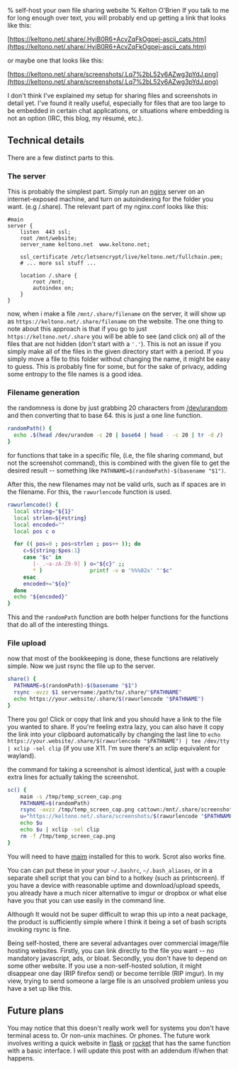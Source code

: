 % self-host your own file sharing website
% Kelton O'Brien
If you talk to me for long enough over text, you will probably end up getting a link that looks like this:

[https://keltono.net/.share/.HyiB0R6+AcvZqFkOgpej-ascii_cats.htm](https://keltono.net/.share/.HyiB0R6+AcvZqFkOgpej-ascii_cats.htm)

or maybe one that looks like this:

[https://keltono.net/.share/screenshots/.Lq7%2bL52y6AZwg3pYdJ.png](https://keltono.net/.share/screenshots/.Lq7%2bL52y6AZwg3pYdJ.png)

I don't think I've explained my setup for sharing files and screenshots in detail yet. 
I've found it really useful, especially for files that are too large to be embedded in certain chat applications, 
or situations where embedding is not an option (IRC, this blog, my résumé, etc.). 

## Technical details
There are a few distinct parts to this.

### The server
This is probably the simplest part. Simply run an [nginx](https://nginx.org/en/) server on an internet-exposed machine, and turn on autoindexing for the folder you want. (e.g /.share).
The relevant part of my nginx.conf looks like this:
```nginx
#main
server {
    listen  443 ssl;
    root /mnt/website;
    server_name keltono.net  www.keltono.net;
    
    ssl_certificate /etc/letsencrypt/live/keltono.net/fullchain.pem;
    # ... more ssl stuff ...

    location /.share {
        root /mnt;
        autoindex on;
    }
}

```

now, when i make a file `/mnt/.share/filename` on the server, it will show up as `https://keltono.net/.share/filename` on the website. 
The one thing to note about this approach is that if you go to just `https://keltono.net/.share` you will be able to see (and click on) all of the files that are not hidden (don't start with a `'.'`).
This is not an issue if you simply make all of the files in the given directory start with a period. 
If you simply move a file to this folder without changing the name, it might be easy to guess. 
This is probably fine for some, but for the sake of privacy, adding some entropy to the file names is a good idea. 

### Filename generation
the randomness is done by just grabbing 20 characters from [/dev/urandom](https://en.wikipedia.org/wiki//dev/random) and then converting that to base 64.
this is just a one line function.
```bash
randomPath() {
  echo .$(head /dev/urandom -c 20 | base64 | head - -c 20 | tr -d /)
}
```
for functions that take in a specific file, (i.e, the file sharing command, but not the screenshot command), this is combined with the given file to get the desired result -- something like `PATHNAME=$(randomPath)-$(basename "$1")`.

After this, the new filenames may not be valid urls, such as if spaces are in the filename. For this, the `rawurlencode` function is used. 
``` bash
rawurlencode() {
  local string="${1}"
  local strlen=${#string}
  local encoded=""
  local pos c o

  for (( pos=0 ; pos<strlen ; pos++ )); do
     c=${string:$pos:1}
     case "$c" in
        [-_.~a-zA-Z0-9] ) o="${c}" ;;
        * )               printf -v o '%%%02x' "'$c"
     esac
     encoded+="${o}"
  done
  echo "${encoded}" 
}
```
This and the `randomPath` function are both helper functions for the functions that do all of the interesting things.

### File upload
now that most of the bookkeeping is done, these functions are relatively simple. Now we just rsync the file up to the server.

```bash
share() {
  PATHNAME=$(randomPath)-$(basename "$1")
  rsync -avzz $1 servername:/path/to/.share/"$PATHNAME"
  echo https://your.website/.share/$(rawurlencode "$PATHNAME")
}
```
There you go! Click or copy that link and you should have a link to the file you wanted to share.
If you're feeling extra lazy, you can also have it copy the link into your clipboard automatically by changing the last line to
`echo https://your.website/.share/$(rawurlencode "$PATHNAME") | tee /dev/tty | xclip -sel clip`
(if you use X11. I'm sure there's an xclip equivalent for wayland).

the command for taking a screenshot is almost identical, just with a couple extra lines for actually taking the screenshot.

```bash
sc() {
    maim -s /tmp/temp_screen_cap.png
    PATHNAME=$(randomPath)
    rsync -avzz /tmp/temp_screen_cap.png cattown:/mnt/.share/screenshots/"$PATHNAME".png
    u="https://keltono.net/.share/screenshots/$(rawurlencode "$PATHNAME").png"
    echo $u
    echo $u | xclip -sel clip
    rm -f /tmp/temp_screen_cap.png
}
```
You will need to have [maim](https://github.com/naelstrof/maim) installed for this to work. Scrot also works fine.

You can can put these in your your `~/.bashrc`, `~/.bash_aliases`, or in a separate shell script that you can bind to a hotkey (such as printscreen).
If you have a device with reasonable uptime and download/upload speeds, you already have a much nicer alternative to imgur or dropbox or what else have you that you can use easily in the command line.


Although It would not be super difficult to wrap this up into a neat package, the product is sufficiently simple where I think it being a set of bash scripts invoking rsync is fine.


Being self-hosted, there are several advantages over commercial image/file hosting websites.
Firstly, you can link directly to the file you want -- no mandatory javascript, ads, or bloat.
Secondly, you don't have to depend on some other website. 
If you use a non-self-hosted solution, it might disappear one day (RIP firefox send) or become terrible (RIP imgur). 
In my view, trying to send someone a large file is an unsolved problem unless you have a set up like this. 

## Future plans

You may notice that this doesn't really work well for systems you don't have terminal acess to. 
Or non-unix machines. Or phones. The future work involves writing a quick website in [flask](https://flask.palletsprojects.com/en/1.1.x/) or [rocket](https://rocket.rs/) that has the same function with a basic interface.
I will update this post with an addendum if/when that happens.
